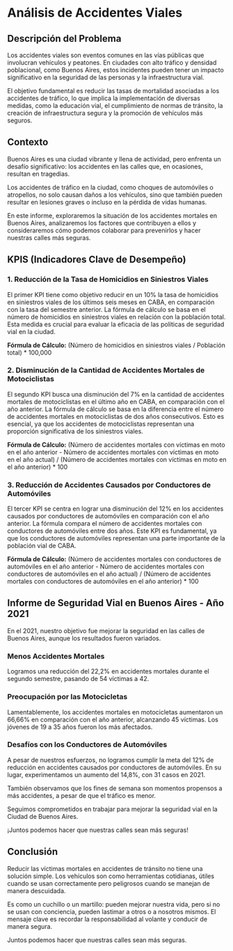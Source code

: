 # Análisis de Accidentes Viales

## Descripción del Problema

Los accidentes viales son eventos comunes en las vías públicas que involucran vehículos y peatones. En ciudades con alto tráfico y densidad poblacional, como Buenos Aires, estos incidentes pueden tener un impacto significativo en la seguridad de las personas y la infraestructura vial.

El objetivo fundamental es reducir las tasas de mortalidad asociadas a los accidentes de tráfico, lo que implica la implementación de diversas medidas, como la educación vial, el cumplimiento de normas de tránsito, la creación de infraestructura segura y la promoción de vehículos más seguros.

## Contexto

Buenos Aires es una ciudad vibrante y llena de actividad, pero enfrenta un desafío significativo: los accidentes en las calles que, en ocasiones, resultan en tragedias.

Los accidentes de tráfico en la ciudad, como choques de automóviles o atropellos, no solo causan daños a los vehículos, sino que también pueden resultar en lesiones graves o incluso en la pérdida de vidas humanas.

En este informe, exploraremos la situación de los accidentes mortales en Buenos Aires, analizaremos los factores que contribuyen a ellos y consideraremos cómo podemos colaborar para prevenirlos y hacer nuestras calles más seguras.



## KPIS (Indicadores Clave de Desempeño)

### 1. Reducción de la Tasa de Homicidios en Siniestros Viales

El primer KPI tiene como objetivo reducir en un 10% la tasa de homicidios en siniestros viales de los últimos seis meses en CABA, en comparación con la tasa del semestre anterior. La fórmula de cálculo se basa en el número de homicidios en siniestros viales en relación con la población total. Esta medida es crucial para evaluar la eficacia de las políticas de seguridad vial en la ciudad.

**Fórmula de Cálculo:** (Número de homicidios en siniestros viales / Población total) * 100,000

### 2. Disminución de la Cantidad de Accidentes Mortales de Motociclistas

El segundo KPI busca una disminución del 7% en la cantidad de accidentes mortales de motociclistas en el último año en CABA, en comparación con el año anterior. La fórmula de cálculo se basa en la diferencia entre el número de accidentes mortales en motociclistas de dos años consecutivos. Esto es esencial, ya que los accidentes de motociclistas representan una proporción significativa de los siniestros viales.

**Fórmula de Cálculo:** (Número de accidentes mortales con víctimas en moto en el año anterior - Número de accidentes mortales con víctimas en moto en el año actual) / (Número de accidentes mortales con víctimas en moto en el año anterior) * 100

### 3. Reducción de Accidentes Causados por Conductores de Automóviles

El tercer KPI se centra en lograr una disminución del 12% en los accidentes causados por conductores de automóviles en comparación con el año anterior. La fórmula compara el número de accidentes mortales con conductores de automóviles entre dos años. Este KPI es fundamental, ya que los conductores de automóviles representan una parte importante de la población vial de CABA.

**Fórmula de Cálculo:** (Número de accidentes mortales con conductores de automóviles en el año anterior - Número de accidentes mortales con conductores de automóviles en el año actual) / (Número de accidentes mortales con conductores de automóviles en el año anterior) * 100

## Informe de Seguridad Vial en Buenos Aires - Año 2021

En el 2021, nuestro objetivo fue mejorar la seguridad en las calles de Buenos Aires, aunque los resultados fueron variados.

### Menos Accidentes Mortales

Logramos una reducción del 22,2% en accidentes mortales durante el segundo semestre, pasando de 54 víctimas a 42.

### Preocupación por las Motocicletas

Lamentablemente, los accidentes mortales en motocicletas aumentaron un 66,66% en comparación con el año anterior, alcanzando 45 víctimas. Los jóvenes de 19 a 35 años fueron los más afectados.

### Desafíos con los Conductores de Automóviles

A pesar de nuestros esfuerzos, no logramos cumplir la meta del 12% de reducción en accidentes causados por conductores de automóviles. En su lugar, experimentamos un aumento del 14,8%, con 31 casos en 2021.

También observamos que los fines de semana son momentos propensos a más accidentes, a pesar de que el tráfico es menor.

Seguimos comprometidos en trabajar para mejorar la seguridad vial en la Ciudad de Buenos Aires.

¡Juntos podemos hacer que nuestras calles sean más seguras!


## Conclusión

Reducir las víctimas mortales en accidentes de tránsito no tiene una solución simple. Los vehículos son como herramientas cotidianas, útiles cuando se usan correctamente pero peligrosos cuando se manejan de manera descuidada.

Es como un cuchillo o un martillo: pueden mejorar nuestra vida, pero si no se usan con conciencia, pueden lastimar a otros o a nosotros mismos. El mensaje clave es recordar la responsabilidad al volante y conducir de manera segura.

Juntos podemos hacer que nuestras calles sean más seguras.
